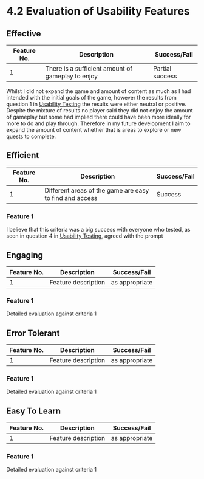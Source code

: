 # 4.2 Evaluation of Usability Features

## Effective

| Feature No. | Description                                       | Success/Fail    |
| ----------- | ------------------------------------------------- | --------------- |
| 1           | There is a sufficient amount of gameplay to enjoy | Partial success |

Whilst I did not expand the game and amount of content as much as I had intended with the initial goals of the game, however the results from question 1 in [Usability Testing](../3-testing/3.2-usability-testing.md) the results were either neutral or positive. Despite the mixture of results no player said they did not enjoy the amount of gameplay but some had implied there could have been more ideally for more to do and play through. Therefore in my future development I aim to expand the amount of content whether that is areas to explore or new quests to complete.

## Efficient

| Feature No. | Description                                             | Success/Fail |
| ----------- | ------------------------------------------------------- | ------------ |
| 1           | Different areas of the game are easy to find and access | Success      |

### Feature 1

I believe that this criteria was a big success with everyone who tested, as seen in question 4 in [Usability Testing](../3-testing/3.2-usability-testing.md), agreed with the prompt&#x20;

## Engaging

| Feature No. | Description         | Success/Fail   |
| ----------- | ------------------- | -------------- |
| 1           | Feature description | as appropriate |

### Feature 1

Detailed evaluation against criteria 1

## Error Tolerant

| Feature No. | Description         | Success/Fail   |
| ----------- | ------------------- | -------------- |
| 1           | Feature description | as appropriate |

### Feature 1

Detailed evaluation against criteria 1

## Easy To Learn

| Feature No. | Description         | Success/Fail   |
| ----------- | ------------------- | -------------- |
| 1           | Feature description | as appropriate |

### Feature 1

Detailed evaluation against criteria 1
